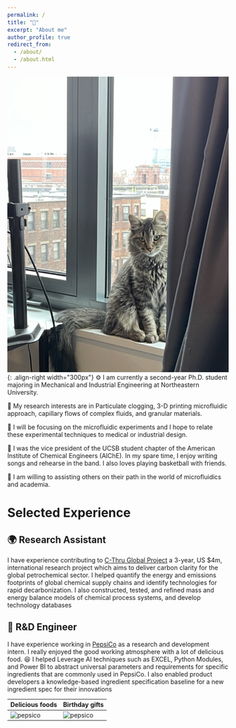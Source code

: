 ```yaml
---
permalink: /
title: "👋"
excerpt: "About me"
author_profile: true
redirect_from: 
  - /about/
  - /about.html
---
```

![Lilopic](/images/Lilopic.png){: .align-right width="300px"}
⚙️ I am currently a second-year Ph.D. student majoring in Mechanical and 
Industrial Engineering at Northeastern University. 

🧪 My research interests are in Particulate 
clogging, 3-D printing microfluidic approach, capillary flows of complex fluids, and granular 
materials. 
 
🔬 I will be focusing on the microfluidic experiments and I hope to relate these experimental techniques to medical or industrial design.

📖 I was the vice president of the UCSB student chapter of the American Institute of 
Chemical Engineers (AIChE). In my spare time, I enjoy writing songs and rehearse 
in the band. I also loves playing basketball with friends.

👬 I am willing to assisting others on their path in the world of microfluidics and academia.

# Selected Experience

## 🌍 Research Assistant
I have experience contributing to [C-Thru Global Project](https://www.c-thru.org/) a 3-year, US $4m, international research project which aims to deliver carbon clarity for the global petrochemical sector.
I helped quantify the energy and emissions footprints of global chemical supply chains and identify
technologies for rapid decarbonization. I also constructed, tested, and refined mass and energy balance models of chemical process systems, and
develop technology databases

## 🥤 R&D Engineer
I have experience working in [PepsiCo](https://www.pepsico.com/#) as a research and development intern.
I really enjoyed the good working atmosphere with a lot of delicious food. 😆 I helped 
Leverage AI techniques such as EXCEL, Python Modules, and Power BI to abstract universal
parameters and requirements for specific ingredients that are commonly used in PepsiCo. 
I also enabled product developers a knowledge-based ingredient specification baseline for a new ingredient
spec for their innovations

| Delicious foods                            | Birthday gifts                           |
| ----------------------------------- | ----------------------------------- |
| ![pepsico](/images/IMG_2100.png) | ![pepsico](/images/IMG_2162.png) |

